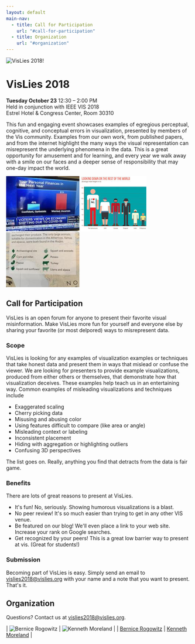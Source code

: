 ```yaml
---
layout: default
main-nav:
  - title: Call for Participation
    url: "#call-for-participation"
  - title: Organization
    url: "#organization"
---
```


![VisLies 2018!](images/VisLiesLogo2018.png)

# VisLies 2018

**Tuesday October 23** 12:30 – 2:00 PM<br />
Held in conjunction with IEEE VIS 2018<br />
Estrel Hotel & Congress Center, Room 30310<br />

This fun and engaging event showcases examples of egregious perceptual,
cognitive, and conceptual errors in visualization, presented by members of
the Vis community. Examples from our own work, from published papers, and
from the internet highlight the many ways the visual representation can
misrepresent the underlying phenomena in the data. This is a great
opportunity for amusement and for learning, and every year we walk away
with a smile on our faces and a deeper sense of responsibility that may
one-day impact the world.

![Example 1](images/example1.jpg)
![Example 2](images/example2.jpg)
![Example 3](images/example3.jpg)


## Call for Participation

VisLies is an open forum for anyone to present their favorite visual
misinformation. Make VisLies more fun for yourself and everyone else by
sharing your favorite (or most delpored) ways to misrepresent data.

### Scope

VisLies is looking for any examples of visualization examples or techniques
that take honest data and present them in ways that mislead or confuse the
viewer. We are looking for presenters to provide example visualizations,
produced from either others or themselves, that demonstrate how that
visualization deceives. These examples help teach us in an entertaining
way. Common examples of misleading visualizations and techniques include

  * Exaggerated scaling
  * Cherry picking data
  * Misusing and abusing color
  * Using features difficult to compare (like area or angle)
  * Misleading context or labeling
  * Inconsistent placement
  * Hiding with aggregation or highlighting outliers
  * Confusing 3D perspectives

The list goes on. Really, anything you find that detracts from the data is
fair game.

### Benefits

There are lots of great reasons to present at VisLies.

  * It's fun! No, seriously. Showing humorous visualizations is a blast.
  * No peer review! It's so much easier than trying to get in any other VIS venue.
  * Be featured on our blog! We'll even place a link to your web site. Increase your rank on Google searches.
  * Get recognized by your peers! This is a great low barrier way to present at vis. (Great for students!)

### Submission

Becoming part of VisLies is easy. Simply send an email to
<a href="mailto:vislies2018@vislies.org">vislies2018@vislies.org</a> with
your name and a note that you want to present. That's it.

## Organization

Questions? Contact us at
<a href="mailto:vislies2018@vislies.org">vislies2018@vislies.org</a>.

| ![Bernice Rogowitz](images/Bernice.jpg) | ![Kenneth Moreland](images/Ken.jpg) |
| <a href="https://sites.google.com/site/bernicerogowitz/">Bernice Rogowitz</a> | <a href="http://www.kennethmoreland.com/">Kenneth Moreland</a> |
